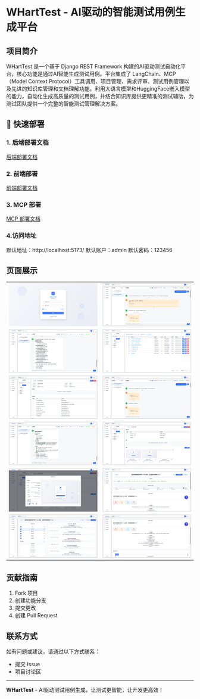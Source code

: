 # WHartTest - AI驱动的智能测试用例生成平台

## 项目简介

WHartTest 是一个基于 Django REST Framework 构建的AI驱动测试自动化平台，核心功能是通过AI智能生成测试用例。平台集成了 LangChain、MCP（Model Context Protocol）工具调用、项目管理、需求评审、测试用例管理以及先进的知识库管理和文档理解功能。利用大语言模型和HuggingFace嵌入模型的能力，自动化生成高质量的测试用例，并结合知识库提供更精准的测试辅助，为测试团队提供一个完整的智能测试管理解决方案。


## 🚀 快速部署



### 1. 后端部署文档
[后端部署文档](./WHartTest_Django/README.md)
### 2. 前端部署
[前端部署文档](./WHartTest_Vue/README.md)
### 3. MCP 部署
[MCP 部署文档](./WHartTest_MCP/README.md)
### 4.访问地址
默认地址：http://localhost:5173/
默认账户：admin
默认密码：123456

## 页面展示

| | |
  |---|---|
  | ![alt text](./img/image.png) | ![alt text](./img/image-1.png) |
  | ![alt text](./img/image-2.png) | ![alt text](./img/image-3.png) |
  | ![alt text](./img/image-4.png) | ![alt text](./img/image-5.png) |
  | ![alt text](./img/image-6.png) | ![alt text](./img/image-7.png) |
  | ![alt text](./img/image-8.png) | ![alt text](./img/image-9.png) |
  | ![alt text](./img/image-10.png) | ![alt text](./img/image-11.png) |
## 贡献指南

1. Fork 项目
2. 创建功能分支
3. 提交更改
4. 创建 Pull Request


## 联系方式

如有问题或建议，请通过以下方式联系：
- 提交 Issue
- 项目讨论区

---

**WHartTest** - AI驱动测试用例生成，让测试更智能，让开发更高效！
